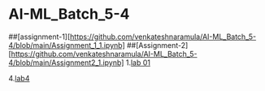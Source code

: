 # AI-ML_Batch_5-4
##[assignment-1][https://github.com/venkateshnaramula/AI-ML_Batch_5-4/blob/main/Assignment_1_1.ipynb]
##[Assignment-2][https://github.com/venkateshnaramula/AI-ML_Batch_5-4/blob/main/Assignment2_1.ipynb]
1.[lab 01](https://github.com/venkateshnaramula/AI-ML_Batch_5-4/blob/main/Untitled3.ipynb)

4.[lab4](https://github.com/venkateshnaramula/AI-ML_Batch_5-4/blob/main/Lab05_AIML.ipynb)
